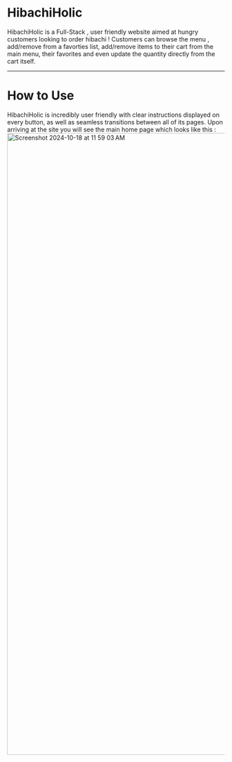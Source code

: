 # HibachiHolic

HibachiHolic is a Full-Stack , user friendly website aimed at hungry customers looking to order hibachi ! Customers can browse the menu , add/remove from a favorties list, add/remove items to their cart from the main menu, their favorites and even update the quantity directly from the cart itself. 

<hr/>

# How to Use

HibachiHolic is incredibly user friendly with clear instructions displayed on every button, as well as seamless transitions between all of its pages. Upon arriving at the site you will see the main home page which looks like this : 
<img width="1440" alt="Screenshot 2024-10-18 at 11 59 03 AM" src="https://github.com/user-attachments/assets/7ca46e84-d06c-4085-b0c9-a95b8a8172bd">
